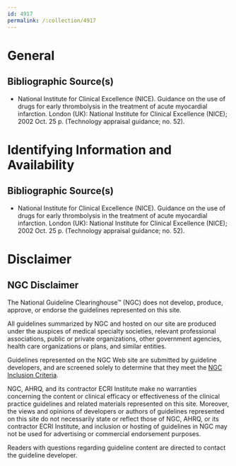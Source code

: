 ```yaml
---
id: 4917
permalink: /:collection/4917
---
```


# General

## Bibliographic Source(s)

- National Institute for Clinical Excellence (NICE). Guidance on the use of drugs for early thrombolysis in the treatment of acute myocardial infarction. London (UK): National Institute for Clinical Excellence (NICE); 2002 Oct. 25 p. (Technology appraisal guidance; no. 52).

# Identifying Information and Availability

## Bibliographic Source(s)

- National Institute for Clinical Excellence (NICE). Guidance on the use of drugs for early thrombolysis in the treatment of acute myocardial infarction. London (UK): National Institute for Clinical Excellence (NICE); 2002 Oct. 25 p. (Technology appraisal guidance; no. 52).

# Disclaimer

## NGC Disclaimer

The National Guideline Clearinghouse™ (NGC) does not develop, produce, approve, or endorse the guidelines represented on this site.

All guidelines summarized by NGC and hosted on our site are produced under the auspices of medical specialty societies, relevant professional associations, public or private organizations, other government agencies, health care organizations or plans, and similar entities.

Guidelines represented on the NGC Web site are submitted by guideline developers, and are screened solely to determine that they meet the [NGC Inclusion Criteria](/help-and-about/summaries/inclusion-criteria).

NGC, AHRQ, and its contractor ECRI Institute make no warranties concerning the content or clinical efficacy or effectiveness of the clinical practice guidelines and related materials represented on this site. Moreover, the views and opinions of developers or authors of guidelines represented on this site do not necessarily state or reflect those of NGC, AHRQ, or its contractor ECRI Institute, and inclusion or hosting of guidelines in NGC may not be used for advertising or commercial endorsement purposes.

Readers with questions regarding guideline content are directed to contact the guideline developer.

